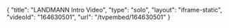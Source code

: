 {
    "title": "LANDMANN Intro Video",
    "type": "solo",
    "layout": "iframe-static",
    "videoId": "164630501",
    "url": "\/tvpembed\/164630501"
}